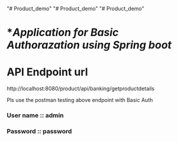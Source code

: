 "# Product_demo" 
"# Product_demo" 
"# Product_demo" 

# ****Application for Basic Authorazation using Spring boot***
# API Endpoint url
http://localhost:8080/product/api/banking/getproductdetails

Pls use the postman testing above endpoint with Basic Auth

### User name :: admin 
### Password :: password
